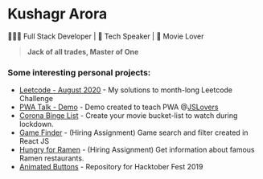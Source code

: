 # Kushagr Arora
🧑🏻‍💻 Full Stack Developer | 🎤 Tech Speaker | 🍿 Movie Lover

> **Jack of all trades, Master of One**

### Some interesting personal projects:
  - [Leetcode - August 2020](https://github.com/kushagrarora17/leetcode-august) - My solutions to month-long Leetcode Challenge
  - [PWA Talk - Demo](https://friends-pwa-demo.netlify.app/) - Demo created to teach PWA @[JSLovers](https://jslovers.com/)
  - [Corona Binge List](https://csb-wswo8-hss191lr3.now.sh/) - Create your movie bucket-list to watch during lockdown.
  - [Game Finder](https://happy-hodgkin-d03aed.netlify.app) - (Hiring Assignment) Game search and filter created in React JS
  - [Hungry for Ramen](https://modest-shirley-ff4c44.netlify.app/) - (Hiring Assignment) Get information about famous Ramen restaurants.
  - [Animated Buttons](https://frosty-goldstine-b1ef25.netlify.com/) - Repository for Hacktober Fest 2019

<!--
**kushagrarora17/kushagrarora17** is a ✨ _special_ ✨ repository because its `README.md` (this file) appears on your GitHub profile.

Here are some ideas to get you started:

- 🔭 I’m currently working on ...
- 🌱 I’m currently learning ...
- 👯 I’m looking to collaborate on ...
- 🤔 I’m looking for help with ...
- 💬 Ask me about ...
- 📫 How to reach me: ...
- 😄 Pronouns: ...
- ⚡ Fun fact: ...
-->
